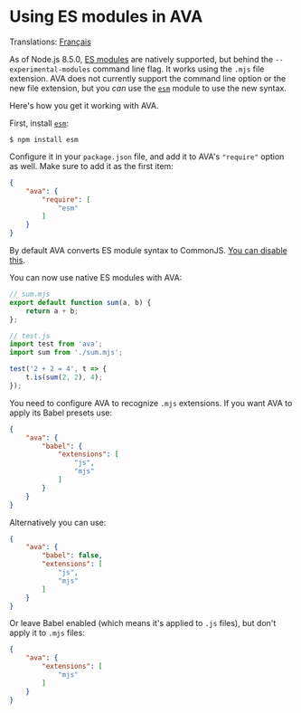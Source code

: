 # Using ES modules in AVA

Translations: [Français](https://github.com/avajs/ava-docs/blob/master/fr_FR/docs/recipes/es-modules.md)

As of Node.js 8.5.0, [ES modules](http://2ality.com/2017/09/native-esm-node.html) are natively supported, but behind the `--experimental-modules` command line flag. It works using the `.mjs` file extension. AVA does not currently support the command line option or the new file extension, but you *can* use the [`esm`](https://github.com/standard-things/esm) module to use the new syntax.

Here's how you get it working with AVA.

First, install [`esm`](https://github.com/standard-things/esm):

```
$ npm install esm
```

Configure it in your `package.json` file, and add it to AVA's `"require"` option as well. Make sure to add it as the first item:

```json
{
	"ava": {
		"require": [
			"esm"
		]
	}
}
```

By default AVA converts ES module syntax to CommonJS. [You can disable this](./babel.md#preserve-es-module-syntax).

You can now use native ES modules with AVA:

```js
// sum.mjs
export default function sum(a, b) {
	return a + b;
};
```

```js
// test.js
import test from 'ava';
import sum from './sum.mjs';

test('2 + 2 = 4', t => {
	t.is(sum(2, 2), 4);
});
```

You need to configure AVA to recognize `.mjs` extensions. If you want AVA to apply its Babel presets use:

```json
{
	"ava": {
		"babel": {
			"extensions": [
				"js",
				"mjs"
			]
		}
	}
}
```

Alternatively you can use:

```json
{
	"ava": {
		"babel": false,
		"extensions": [
			"js",
			"mjs"
		]
	}
}
```

Or leave Babel enabled (which means it's applied to `.js` files), but don't apply it to `.mjs` files:

```json
{
	"ava": {
		"extensions": [
			"mjs"
		]
	}
}
```
